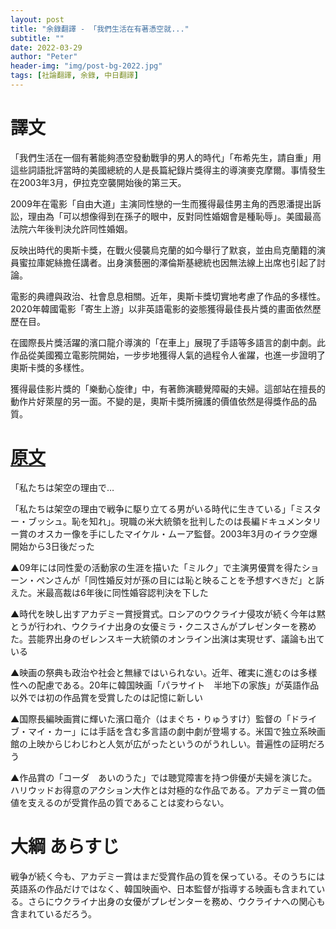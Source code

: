 ```yaml
---
layout: post
title: "余錄翻譯 - 「我們生活在有著憑空就..."
subtitle: ""
date: 2022-03-29
author: "Peter"
header-img: "img/post-bg-2022.jpg"
tags: [社論翻譯, 余錄, 中日翻譯]
---
```


# 譯文

「我們生活在一個有著能夠憑空發動戰爭的男人的時代」「布希先生，請自重」用這些詞語批評當時的美國總統的人是長篇紀錄片獎得主的導演麥克摩爾。事情發生在2003年3月，伊拉克空襲開始後的第三天。

2009年在電影「自由大道」主演同性戀的一生而獲得最佳男主角的西恩潘提出訴訟，理由為「可以想像得到在孫子的眼中，反對同性婚姻會是種恥辱」。美國最高法院六年後判決允許同性婚姻。

反映出時代的奧斯卡獎，在戰火侵襲烏克蘭的如今舉行了默哀，並由烏克蘭籍的演員蜜拉庫妮絲擔任講者。出身演藝圈的澤倫斯基總統也因無法線上出席也引起了討論。

電影的典禮與政治、社會息息相關。近年，奧斯卡獎切實地考慮了作品的多樣性。2020年韓國電影「寄生上游」以非英語電影的姿態獲得最佳長片獎的畫面依然歷歷在目。

在國際長片獎活躍的濱口龍介導演的「在車上」展現了手語等多語言的劇中劇。此作品從美國獨立電影院開始，一步步地獲得人氣的過程令人雀躍，也進一步證明了奧斯卡獎的多樣性。

獲得最佳影片獎的「樂動心旋律」中，有著飾演聽覺障礙的夫婦。這部站在擅長的動作片好萊屋的另一面。不變的是，奧斯卡獎所擁護的價值依然是得獎作品的品質。

# [原文](1)
 
 「私たちは架空の理由で…

「私たちは架空の理由で戦争に駆り立てる男がいる時代に生きている」「ミスター・ブッシュ。恥を知れ」。現職の米大統領を批判したのは長編ドキュメンタリー賞のオスカー像を手にしたマイケル・ムーア監督。2003年3月のイラク空爆開始から3日後だった

▲09年には同性愛の活動家の生涯を描いた「ミルク」で主演男優賞を得たショーン・ペンさんが「同性婚反対が孫の目には恥と映ることを予想すべきだ」と訴えた。米最高裁は6年後に同性婚容認判決を下した

▲時代を映し出すアカデミー賞授賞式。ロシアのウクライナ侵攻が続く今年は黙とうが行われ、ウクライナ出身の女優ミラ・クニスさんがプレゼンターを務めた。芸能界出身のゼレンスキー大統領のオンライン出演は実現せず、議論も出ている

▲映画の祭典も政治や社会と無縁ではいられない。近年、確実に進むのは多様性への配慮である。20年に韓国映画「パラサイト　半地下の家族」が英語作品以外では初の作品賞を受賞したのは記憶に新しい

▲国際長編映画賞に輝いた濱口竜介（はまぐち・りゅうすけ）監督の「ドライブ・マイ・カー」には手話を含む多言語の劇中劇が登場する。米国で独立系映画館の上映からじわじわと人気が広がったというのがうれしい。普遍性の証明だろう

▲作品賞の「コーダ　あいのうた」では聴覚障害を持つ俳優が夫婦を演じた。ハリウッドお得意のアクション大作とは対極的な作品である。アカデミー賞の価値を支えるのが受賞作品の質であることは変わらない。

# 大綱 あらすじ

戦争が続く今も、アカデミー賞はまだ受賞作品の質を保っている。そのうちには英語系の作品だけではなく、韓国映画や、日本監督が指導する映画も含まれている。さらにウクライナ出身の女優がプレゼンターを務め、ウクライナへの関心も含まれているだろう。

[1]: https://mainichi.jp/articles/20220329/ddm/001/070/099000c